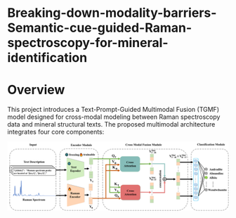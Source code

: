 # Breaking-down-modality-barriers-Semantic-cue-guided-Raman-spectroscopy-for-mineral-identification

# Overview
This project introduces a Text-Prompt-Guided Multimodal Fusion (TGMF) model designed for cross-modal modeling between Raman spectroscopy data and mineral structural texts. The proposed multimodal architecture integrates four core components:

![model](https://github.com/cuijunhui/TGMF/blob/main/model.png)
